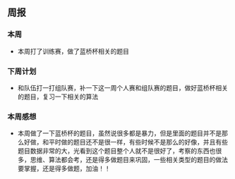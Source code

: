## 周报

### 本周
- 本周打了训练赛，做了蓝桥杯相关的题目
### 下周计划
- 和队伍打一打组队赛，补一下这一周个人赛和组队赛的题目，做好蓝桥杯相关的题目，复习一下相关的算法
### 本周感想
- 本周做了一下蓝桥杯的题目，虽然说很多都是暴力，但是里面的题目并不是那么好做，和平时做的题目还不是很一样，有些时候不是那么的好像，并且有些题目数据非常的大，光看到这个题目整个人就不是很好了，考察的东西也很多，思维、算法都会考，还是得多做题目来巩固，一些相关类型的题目的做法要掌握，还是得多做题，加油！！
